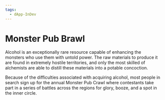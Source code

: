 ```yaml
---
tags:
  - dApp-InDev
---
```


# Monster Pub Brawl

Alcohol is an exceptionally rare resource capable of enhancing the monsters who use them with untold power. The raw materials to produce it are found in extremely hostile territories, and only the most skilled of alchemists are able to distill these materials into a potable concoction.

Because of the difficulties associated with acquiring alcohol, most people in search sign up for the annual Monster Pub Crawl where contestants take part in a series of battles across the regions for glory, booze, and a spot in the inner circle. 
